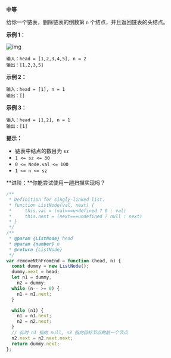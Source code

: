 **中等**

给你一个链表，删除链表的倒数第 `n` 个结点，并且返回链表的头结点。

**示例 1：**

![img](https://assets.leetcode.com/uploads/2020/10/03/remove_ex1.jpg)

```
输入：head = [1,2,3,4,5], n = 2
输出：[1,2,3,5]
```

**示例 2：**

```
输入：head = [1], n = 1
输出：[]
```

**示例 3：**

```
输入：head = [1,2], n = 1
输出：[1]
```

**提示：**

- 链表中结点的数目为 `sz`
- `1 <= sz <= 30`
- `0 <= Node.val <= 100`
- `1 <= n <= sz` 

**进阶：**你能尝试使用一趟扫描实现吗？

```js
/**
 * Definition for singly-linked list.
 * function ListNode(val, next) {
 *     this.val = (val===undefined ? 0 : val)
 *     this.next = (next===undefined ? null : next)
 * }
 */
/**
 * @param {ListNode} head
 * @param {number} n
 * @return {ListNode}
 */
var removeNthFromEnd = function (head, n) {
  const dummy = new ListNode();
  dummy.next = head;
  let n1 = dummy,
    n2 = dummy;
  while (n-- >= 0) {
    n1 = n1.next;
  }

  while (n1) {
    n1 = n1.next;
    n2 = n2.next;
  }
  // 此时 n1 指向 null, n2 指向目标节点的前一个节点
  n2.next = n2.next.next;
  return dummy.next;
};
```

